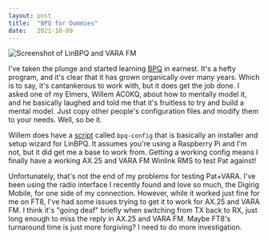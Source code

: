 ```yaml
---
layout: post
title:  "BPQ for Dummies"
date:   2021-10-09
---
```

![Screenshot of LinBPQ and VARA FM](/assets/BPQ_and_VARA.jpg)

I've taken the plunge and started learning
[BPQ](https://www.cantab.net/users/john.wiseman/Documents/BPQ32.html) in earnest. It's a hefty
program, and it's clear that it has grown organically over many years. Which is to say, it's
cantankerous to work with, but it does get the job done. I asked one of my Elmers, Willem AC0KQ,
about how to mentally model it, and he basically laughed and told me that it's fruitless to try and
build a mental model. Just copy other people's configuration files and modify them to your needs.
Well, so be it.

Willem does have a [script](https://prinmath.com/ham/) called `bpq-config` that is basically an
installer and setup wizard for LinBPQ. It assumes you're using a Raspberry Pi and I'm not, but it
did get me a base to work from. Getting a working config means I finally have a working AX.25 and
VARA FM Winlink RMS to test Pat against!

Unfortunately, that's not the end of my problems for testing Pat+VARA. I've been using the radio
interface I recently found and love so much, the Digirig Mobile, for one side of my connection.
However, while it worked just fine for me on FT8, I've had some issues trying to get it to work for
AX.25 and VARA FM. I think it's "going deaf" briefly when switching from TX back to RX, just long
enough to miss the reply in AX.25 and VARA FM. Maybe FT8's turnaround time is just more forgiving? I
need to do more investigation.
